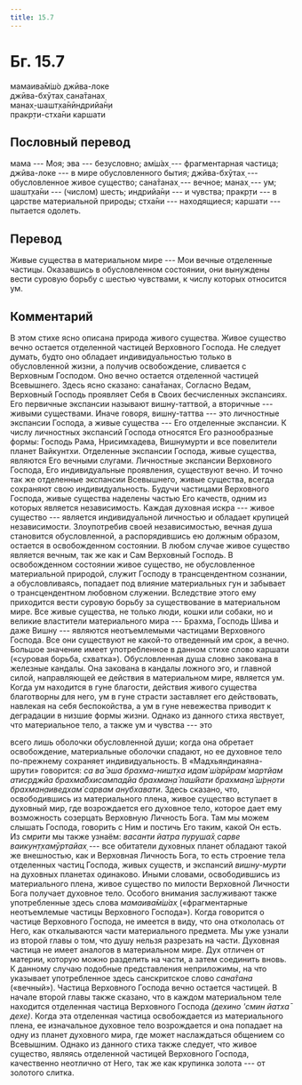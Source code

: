 ```yaml
---
title: 15.7
---
```


# Бг. 15.7
мамаива̄м̇ш́о джӣва-локе<br/>
джӣва-бхӯтах̣ сана̄танах̣<br/>
манах̣-шашт̣ха̄нӣндрийа̄н̣и<br/>
пракр̣ти-стха̄ни каршати
## Пословный перевод

мама --- Моя; эва --- безусловно; ам̇ш́ах̣ --- фрагментарная частица;
джӣва-локе --- в мире обусловленного бытия; джӣва-бхӯтах̣ ---
обусловленное живое существо; сана̄танах̣ --- вечное; манах̣ --- ум;
шашт̣ха̄ни --- (числом) шесть; индрийа̄н̣и --- и чувства; пракр̣ти --- в
царстве материальной природы; стха̄ни --- находящиеся; каршати ---
пытается одолеть.

## Перевод

Живые существа в материальном мире --- Мои вечные отделенные частицы.
Оказавшись в обусловленном состоянии, они вынуждены вести суровую борьбу
с шестью чувствами, к числу которых относится ум.

## Комментарий

В этом стихе ясно описана природа живого существа. Живое существо вечно
остается отделенной частицей Верховного Господа. Не следует думать,
будто оно обладает индивидуальностью только в обусловленной жизни, а
получив освобождение, сливается с Верховным Господом. Оно вечно остается
отделенной частицей Всевышнего. Здесь ясно сказано: сана̄танах̣. Согласно
Ведам, Верховный Господь проявляет Себя в Своих бесчисленных экспансиях.
Его первичные экспансии называют вишну-таттвой, а вторичные --- живыми
существами. Иначе говоря, вишну-таттва --- это личностные экспансии
Господа, а живые существа --- Его отделенные экспансии. К числу
личностных экспансий Господа относятся Его разнообразные формы: Господь
Рама, Нрисимхадева, Вишнумурти и все повелители планет Вайкунтхи.
Отделенные экспансии Господа, живые существа, являются Его вечными
слугами. Личностные экспансии Верховного Господа, Его индивидуальные
проявления, существуют вечно. И точно так же отделенные экспансии
Всевышнего, живые существа, всегда сохраняют свою индивидуальность.
Будучи частицами Верховного Господа, живые существа наделены частью Его
качеств, одним из которых является независимость. Каждая духовная искра
--- живое существо --- является индивидуальной личностью и обладает
крупицей независимости. Злоупотребив своей независимостью, вечная душа
становится обусловленной, а распорядившись ею должным образом, остается
в освобожденном состоянии. В любом случае живое существо является
вечным, так же как и Сам Верховный Господь. В освобожденном состоянии
живое существо, не обусловленное материальной природой, служит Господу в
трансцендентном сознании, а обусловливаясь, попадает под влияние
материальных гун и забывает о трансцендентном любовном служении.
Вследствие этого ему приходится вести суровую борьбу за существование в
материальном мире. Все живые существа, не только люди, кошки или собаки,
но и великие властители материального мира --- Брахма, Господь Шива и
даже Вишну --- являются неотъемлемыми частицами Верховного Господа. Все
они существуют не какой-то отведенный им срок, а вечно. Большое значение
имеет употребленное в данном стихе слово каршати («суровая борьба,
схватка»). Обусловленная душа словно закована в железные кандалы. Она
закована в кандалы ложного эго, и главной силой, направляющей ее
действия в материальном мире, является ум. Когда ум находится в гуне
благости, действия живого существа благотворны для него, ум в гуне
страсти заставляет его действовать, навлекая на себя беспокойства, а ум
в гуне невежества приводит к деградации в низшие формы жизни. Однако из
данного стиха явствует, что материальное тело, а также ум и чувства ---
это

всего лишь оболочки обусловленной души; когда она обретает освобождение,
материальные оболочки спадают, но ее духовное тело по-прежнему сохраняет
индивидуальность. В «Мадхьяндинаяна-шрути» говорится: *са ва̄ эша
брахма-ништ̣ха идам̇ ш́арӣрам̇ мартйам атиср̣джйа брахма̄бхисампадйа брахман̣а̄
паш́йати брахман̣а̄ ш́р̣н̣оти брахман̣аиведхам̇ сарвам анубхавати*. Здесь
сказано, что, освободившись из материального плена, живое существо
вступает в духовный мир, где возрождается его духовное тело, которое
дает ему возможность созерцать Верховную Личность Бога. Там мы можем
слышать Господа, говорить с Ним и постичь Его таким, какой Он есть. Из
*смрити* мы также узнаём: *васанти йатра пуруша̄х̣ сарве
ваикун̣т̣хамӯртайах̣* --- все обитатели духовных планет обладают такой же
внешностью, как и Верховная Личность Бога, то есть строение тела
отделенных частиц Господа, живых существ, и экспансий *вишну-мурти* на
духовных планетах одинаково. Иными словами, освободившись из
материального плена, живое существо по милости Верховной Личности Бога
получает духовное тело. Особого внимания заслуживают также употребленные
здесь слова *мамаива̄м̇ш́ах̣* («фрагментарные неотъемлемые частицы
Верховного Господа»). Когда говорится о частице Верховного Господа, не
имеется в виду, что она откололась от Него, как откалываются части
материального предмета. Мы уже узнали из второй главы о том, что душу
нельзя разрезать на части. Духовная частица не имеет аналогов в
материальном мире. Дух отличен от материи, которую можно разделить на
части, а затем соединить вновь. К данному случаю подобные представления
неприложимы, на что указывает употребленное здесь санскритское слово
*сана̄тана* («вечный»). Частица Верховного Господа вечно остается
частицей. В начале второй главы также сказано, что в каждом материальном
теле находится отделенная частица Верховного Господа *(дехино 'смин
йатха̄ дехе)*. Когда эта отделенная частица освобождается из
материального плена, ее изначальное духовное тело возрождается и она
попадает на одну из планет духовного мира, где может наслаждаться
общением со Всевышним. Однако из данного стиха также следует, что живое
существо, являясь отделенной частицей Верховного Господа, качественно
неотлично от Него, так же как крупинка золота --- от золотого слитка.

